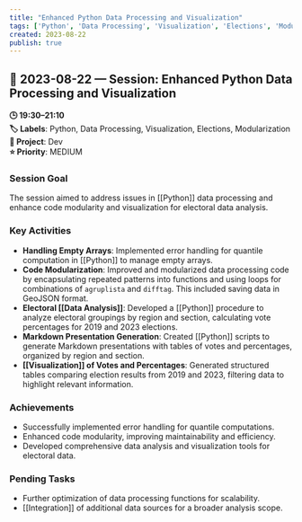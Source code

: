 ```yaml
---
title: "Enhanced Python Data Processing and Visualization"
tags: ['Python', 'Data Processing', 'Visualization', 'Elections', 'Modularization']
created: 2023-08-22
publish: true
---
```


## 📅 2023-08-22 — Session: Enhanced Python Data Processing and Visualization

**🕒 19:30–21:10**  
**🏷️ Labels**: Python, Data Processing, Visualization, Elections, Modularization  
**📂 Project**: Dev  
**⭐ Priority**: MEDIUM  


### Session Goal
The session aimed to address issues in [[Python]] data processing and enhance code modularity and visualization for electoral data analysis.

### Key Activities
- **Handling Empty Arrays**: Implemented error handling for quantile computation in [[Python]] to manage empty arrays.
- **Code Modularization**: Improved and modularized data processing code by encapsulating repeated patterns into functions and using loops for combinations of `agruplista` and `difftag`. This included saving data in GeoJSON format.
- **Electoral [[Data Analysis]]**: Developed a [[Python]] procedure to analyze electoral groupings by region and section, calculating vote percentages for 2019 and 2023 elections.
- **Markdown Presentation Generation**: Created [[Python]] scripts to generate Markdown presentations with tables of votes and percentages, organized by region and section.
- **[[Visualization]] of Votes and Percentages**: Generated structured tables comparing election results from 2019 and 2023, filtering data to highlight relevant information.

### Achievements
- Successfully implemented error handling for quantile computations.
- Enhanced code modularity, improving maintainability and efficiency.
- Developed comprehensive data analysis and visualization tools for electoral data.

### Pending Tasks
- Further optimization of data processing functions for scalability.
- [[Integration]] of additional data sources for a broader analysis scope.
